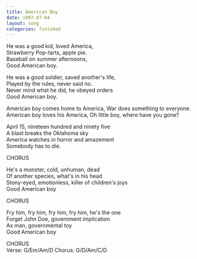 ```yaml
---
title: American Boy
date: 1997-07-04
layout: song
categories: finished
---
```

He was a good kid, loved America,  
Strawberry Pop-tarts, apple pie.  
Baseball on summer afternoons,  
Good American boy.

He was a good soldier, saved another's life,  
Played by the rules, never said no.  
Never mind what he did, he obeyed orders  
Good American boy.

<div class="chorus">American boy comes home to America,  
War does something to everyone.  
American boy loves his America,  
Oh little boy, where have you gone?</div>

April 15, nineteen hundred and ninety five  
A blast breaks the Oklahoma sky  
America watches in horror and amazement  
Somebody has to die.

<div class="chorus">CHORUS</div>

He's a monster, cold, unhuman, dead  
Of another species, what's in his head  
Stony-eyed, emotionless, killer of children's joys  
Good American boy

<div class="chorus">CHORUS</div>

Fry him, fry him, fry him, fry him, he's the one  
Forget John Doe, government implication  
Ax man, governmental toy  
Good American boy

<div class="chorus">CHORUS</div>
<div class="chords">Verse: G/Em/Am/D  
Chorus: G/D/Am/C/D</div>
